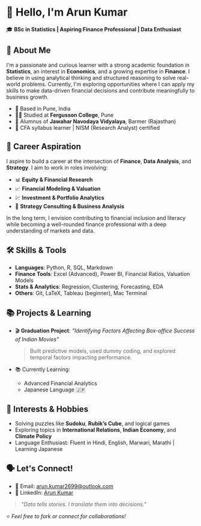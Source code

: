 # 👋 Hello, I'm Arun Kumar

🎓 **BSc in Statistics | Aspiring Finance Professional | Data Enthusiast**


## 🧠 About Me

I'm a passionate and curious learner with a strong academic foundation in **Statistics**, an interest in **Economics**, and a growing expertise in **Finance**. I believe in using analytical thinking and structured reasoning to solve real-world problems. Currently, I'm exploring opportunities where I can apply my skills to make data-driven financial decisions and contribute meaningfully to business growth.

- 📍 Based in Pune, India
- 🧑‍🎓 Studied at **Fergusson College**, Pune  
- 🏫 Alumnus of **Jawahar Navodaya Vidyalaya**, Barmer (Rajasthan)
- 🧾 CFA syllabus learner | NISM (Research Analyst) certified


## 💼 Career Aspiration

I aspire to build a career at the intersection of **Finance**, **Data Analysis**, and **Strategy**. I aim to work in roles involving:

- 📊 **Equity & Financial Research**
- 📈 **Financial Modeling & Valuation**
- 💹 **Investment & Portfolio Analytics**
- 🧩 **Strategy Consulting & Business Analysis**

In the long term, I envision contributing to financial inclusion and literacy while becoming a well-rounded finance professional with a deep understanding of markets and data.


## 🛠️ Skills & Tools

- **Languages**: Python, R, SQL, Markdown  
- **Finance Tools**: Excel (Advanced), Power BI, Financial Ratios, Valuation Models  
- **Stats & Analytics**: Regression, Clustering, Forecasting, EDA  
- **Others**: Git, LaTeX, Tableau (beginner), Mac Terminal


## 📚 Projects & Learning

- 🎬 **Graduation Project**: _"Identifying Factors Affecting Box-office Success of Indian Movies"_  
  > Built predictive models, used dummy coding, and explored temporal factors impacting performance.

- 📚 Currently Learning:
  - Advanced Financial Analytics
  - Japanese Language 🇯🇵


## 🧩 Interests & Hobbies

- Solving puzzles like **Sudoku**, **Rubik’s Cube**, and logical games  
- Exploring topics in **International Relations**, **Indian Economy**, and **Climate Policy**  
- Language Enthusiast: Fluent in Hindi, English, Marwari, Marathi | Learning Japanese



## 🗣️ Let's Connect!

- 📧 Email: arun.kumar2699@outlook.com  
- 💼 LinkedIn: [Arun Kumar](https://linkedin.com/in/arunkumar2699) 

> _"Data tells stories. I translate them into decisions."_

⭐ _Feel free to fork or connect for collaborations!_
